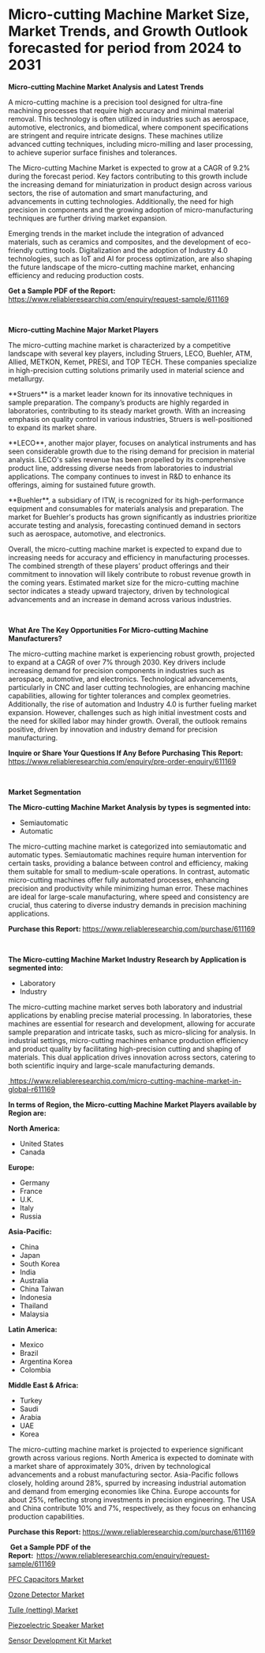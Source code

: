 <p><h1>Micro-cutting Machine Market Size, Market Trends, and Growth Outlook forecasted for period from 2024 to 2031</h1></p><p><strong>Micro-cutting Machine Market Analysis and Latest Trends</strong></p>
<p><p>A micro-cutting machine is a precision tool designed for ultra-fine machining processes that require high accuracy and minimal material removal. This technology is often utilized in industries such as aerospace, automotive, electronics, and biomedical, where component specifications are stringent and require intricate designs. These machines utilize advanced cutting techniques, including micro-milling and laser processing, to achieve superior surface finishes and tolerances.</p><p>The Micro-cutting Machine Market is expected to grow at a CAGR of 9.2% during the forecast period. Key factors contributing to this growth include the increasing demand for miniaturization in product design across various sectors, the rise of automation and smart manufacturing, and advancements in cutting technologies. Additionally, the need for high precision in components and the growing adoption of micro-manufacturing techniques are further driving market expansion.</p><p>Emerging trends in the market include the integration of advanced materials, such as ceramics and composites, and the development of eco-friendly cutting tools. Digitalization and the adoption of Industry 4.0 technologies, such as IoT and AI for process optimization, are also shaping the future landscape of the micro-cutting machine market, enhancing efficiency and reducing production costs.</p></p>
<p><strong>Get a Sample PDF of the Report:&nbsp;</strong> <a href="https://www.reliableresearchiq.com/enquiry/request-sample/611169?utm_campaign=1088&utm_medium=2&utm_source=Github&utm_content=ia&utm_term=29092024&utm_id=micro-cutting-machine">https://www.reliableresearchiq.com/enquiry/request-sample/611169</a></p>
<p>&nbsp;</p>
<p><strong>Micro-cutting Machine Major Market Players</strong></p>
<p><p>The micro-cutting machine market is characterized by a competitive landscape with several key players, including Struers, LECO, Buehler, ATM, Allied, METKON, Kemet, PRESI, and TOP TECH. These companies specialize in high-precision cutting solutions primarily used in material science and metallurgy.</p><p>**Struers** is a market leader known for its innovative techniques in sample preparation. The company’s products are highly regarded in laboratories, contributing to its steady market growth. With an increasing emphasis on quality control in various industries, Struers is well-positioned to expand its market share.</p><p>**LECO**, another major player, focuses on analytical instruments and has seen considerable growth due to the rising demand for precision in material analysis. LECO's sales revenue has been propelled by its comprehensive product line, addressing diverse needs from laboratories to industrial applications. The company continues to invest in R&D to enhance its offerings, aiming for sustained future growth.</p><p>**Buehler**, a subsidiary of ITW, is recognized for its high-performance equipment and consumables for materials analysis and preparation. The market for Buehler's products has grown significantly as industries prioritize accurate testing and analysis, forecasting continued demand in sectors such as aerospace, automotive, and electronics.</p><p>Overall, the micro-cutting machine market is expected to expand due to increasing needs for accuracy and efficiency in manufacturing processes. The combined strength of these players’ product offerings and their commitment to innovation will likely contribute to robust revenue growth in the coming years. Estimated market size for the micro-cutting machine sector indicates a steady upward trajectory, driven by technological advancements and an increase in demand across various industries.</p></p>
<p>&nbsp;</p>
<p><strong>What Are The Key Opportunities For Micro-cutting Machine Manufacturers?</strong></p>
<p><p>The micro-cutting machine market is experiencing robust growth, projected to expand at a CAGR of over 7% through 2030. Key drivers include increasing demand for precision components in industries such as aerospace, automotive, and electronics. Technological advancements, particularly in CNC and laser cutting technologies, are enhancing machine capabilities, allowing for tighter tolerances and complex geometries. Additionally, the rise of automation and Industry 4.0 is further fueling market expansion. However, challenges such as high initial investment costs and the need for skilled labor may hinder growth. Overall, the outlook remains positive, driven by innovation and industry demand for precision manufacturing.</p></p>
<p><strong>Inquire or Share Your Questions If Any Before Purchasing This Report:</strong> <a href="https://www.reliableresearchiq.com/enquiry/pre-order-enquiry/611169?utm_campaign=1088&utm_medium=2&utm_source=Github&utm_content=ia&utm_term=29092024&utm_id=micro-cutting-machine">https://www.reliableresearchiq.com/enquiry/pre-order-enquiry/611169</a></p>
<p>&nbsp;</p>
<p><strong>Market Segmentation</strong></p>
<p><strong>The Micro-cutting Machine Market Analysis by types is segmented into:</strong></p>
<p><ul><li>Semiautomatic</li><li>Automatic</li></ul></p>
<p><p>The micro-cutting machine market is categorized into semiautomatic and automatic types. Semiautomatic machines require human intervention for certain tasks, providing a balance between control and efficiency, making them suitable for small to medium-scale operations. In contrast, automatic micro-cutting machines offer fully automated processes, enhancing precision and productivity while minimizing human error. These machines are ideal for large-scale manufacturing, where speed and consistency are crucial, thus catering to diverse industry demands in precision machining applications.</p></p>
<p><strong>Purchase this Report:&nbsp;</strong><a href="https://www.reliableresearchiq.com/purchase/611169?utm_campaign=1088&utm_medium=2&utm_source=Github&utm_content=ia&utm_term=29092024&utm_id=micro-cutting-machine">https://www.reliableresearchiq.com/purchase/611169</a></p>
<p>&nbsp;</p>
<p><strong>The Micro-cutting Machine Market Industry Research by Application is segmented into:</strong></p>
<p><ul><li>Laboratory</li><li>Industry</li></ul></p>
<p><p>The micro-cutting machine market serves both laboratory and industrial applications by enabling precise material processing. In laboratories, these machines are essential for research and development, allowing for accurate sample preparation and intricate tasks, such as micro-slicing for analysis. In industrial settings, micro-cutting machines enhance production efficiency and product quality by facilitating high-precision cutting and shaping of materials. This dual application drives innovation across sectors, catering to both scientific inquiry and large-scale manufacturing demands.</p></p>
<p><a href="https://www.reliableresearchiq.com/micro-cutting-machine-market-in-global-r611169?utm_campaign=1088&utm_medium=2&utm_source=Github&utm_content=ia&utm_term=29092024&utm_id=micro-cutting-machine">&nbsp;https://www.reliableresearchiq.com/micro-cutting-machine-market-in-global-r611169</a></p>
<p><strong>In terms of Region, the Micro-cutting Machine Market Players available by Region are:</strong></p>
<p>
    <p> <strong> North America: </strong>
        <ul>
            <li>United States</li>
            <li>Canada</li>
        </ul>
        </p> 
    <p> <strong> Europe: </strong>
        <ul>
            <li>Germany</li>
            <li>France</li>
            <li>U.K.</li>
            <li>Italy</li>
            <li>Russia</li>
        </ul>
        </p> 
    <p> <strong> Asia-Pacific: </strong>
        <ul>
            <li>China</li>
            <li>Japan</li>
            <li>South Korea</li>
            <li>India</li>
            <li>Australia</li>
            <li>China Taiwan</li>
            <li>Indonesia</li>
            <li>Thailand</li>
            <li>Malaysia</li>
        </ul>
        </p> 
    <p> <strong> Latin America: </strong>
        <ul>
            <li>Mexico</li>
            <li>Brazil</li>
            <li>Argentina Korea</li>
            <li>Colombia</li>
        </ul>
        </p> 
    <p> <strong> Middle East & Africa: </strong>
        <ul>
            <li>Turkey</li>
            <li>Saudi</li>
            <li>Arabia</li>
            <li>UAE</li>
            <li>Korea</li>
        </ul>
    </p>
    </p>
<p><p>The micro-cutting machine market is projected to experience significant growth across various regions. North America is expected to dominate with a market share of approximately 30%, driven by technological advancements and a robust manufacturing sector. Asia-Pacific follows closely, holding around 28%, spurred by increasing industrial automation and demand from emerging economies like China. Europe accounts for about 25%, reflecting strong investments in precision engineering. The USA and China contribute 10% and 7%, respectively, as they focus on enhancing production capabilities.</p></p>
<p><strong>Purchase this Report: </strong><a href="https://www.reliableresearchiq.com/purchase/611169?utm_campaign=1088&utm_medium=2&utm_source=Github&utm_content=ia&utm_term=29092024&utm_id=micro-cutting-machine">https://www.reliableresearchiq.com/purchase/611169</a></p>
<p>&nbsp;<strong>Get a Sample PDF of the Report:&nbsp;&nbsp;</strong><a href="https://www.reliableresearchiq.com/enquiry/request-sample/611169?utm_campaign=1088&utm_medium=2&utm_source=Github&utm_content=ia&utm_term=29092024&utm_id=micro-cutting-machine">https://www.reliableresearchiq.com/enquiry/request-sample/611169</a></p>
<p><strong></strong></p>
<p><p><a href="https://issuu.com/reportprime-2/docs/pfc-capacitors-market-size-2030.ppt_c9d54cd913d441?utm_campaign=1088&utm_medium=2&utm_source=Github&utm_content=ia&utm_term=29092024&utm_id=micro-cutting-machine">PFC Capacitors Market</a></p><p><a href="https://www.linkedin.com/pulse/strategic-insights-global-ozone-detector-market-trends-2024-w1sve?utm_campaign=1088&utm_medium=2&utm_source=Github&utm_content=ia&utm_term=29092024&utm_id=micro-cutting-machine">Ozone Detector Market</a></p><p><a href="https://github.com/jorietygi/Market-Research-Report-List-1/blob/main/tulle-netting-market.md?utm_campaign=1088&utm_medium=2&utm_source=Github&utm_content=ia&utm_term=29092024&utm_id=micro-cutting-machine">Tulle (netting) Market</a></p><p><a href="https://issuu.com/reportprime-2/docs/piezoelectric-speaker-market-size-2_693c258ab8634b?utm_campaign=1088&utm_medium=2&utm_source=Github&utm_content=ia&utm_term=29092024&utm_id=micro-cutting-machine">Piezoelectric Speaker Market</a></p><p><a href="https://www.linkedin.com/pulse/global-sensor-development-kit-market-size-expected-experience-ywyhf?utm_campaign=1088&utm_medium=2&utm_source=Github&utm_content=ia&utm_term=29092024&utm_id=micro-cutting-machine">Sensor Development Kit Market</a></p></p>